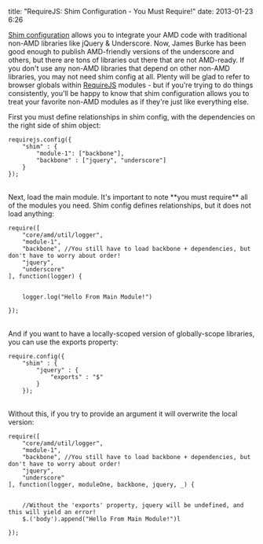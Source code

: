 title: "RequireJS: Shim Configuration - You Must Require!"
date: 2013-01-23 6:26

[Shim configuration](http://requirejs.org/docs/api.html#config-shim) allows you to integrate your AMD code with traditional
non-AMD libraries like jQuery & Underscore. Now, James Burke has been good enough to publish AMD-friendly versions of
the underscore and others, but there are tons of libraries out there that are not AMD-ready. If you don't use any
non-AMD libraries that depend on other non-AMD libraries, you may not need shim config at all. Plenty will be glad to
refer to browser globals within [RequireJS](http://requirejs.org/docs/api.html) modules - but if you're trying
to do things consistently, you'll be happy to know that shim configuration allows you to treat your
favorite non-AMD modules as if they're just like everything else.

First you must define relationships in shim config, with the dependencies on the right side of shim object:

```
requirejs.config({
    "shim" : {
        "module-1": ["backbone"],
        "backbone" : ["jquery", "underscore"]
    }
});
```
<br/>
Next, load the main module. It's important to note **you must require** all of the modules you need. Shim config
defines relationships, but it does not load anything:

```
require([
    "core/amd/util/logger",
    "module-1",
    "backbone", //You still have to load backbone + dependencies, but don't have to worry about order!
    "jquery",
    "underscore"
], function(logger) {


    logger.log("Hello From Main Module!")

});

```

<br/>
And if you want to have a locally-scoped version of globally-scope libraries, you can use the exports property:


```
require.config({
    "shim" : {
        "jquery" : {
            "exports" : "$"
        }
    });

```

<br/>
Without this, if you try to provide an argument it will overwrite the local version:

```
require([
    "core/amd/util/logger",
    "module-1",
    "backbone", //You still have to load backbone + dependencies, but don't have to worry about order!
    "jquery",
    "underscore"
], function(logger, moduleOne, backbone, jquery, _) {


    //Without the 'exports' property, jquery will be undefined, and this will yield an error!
    $.('body').append("Hello From Main Module!")l

});
```
